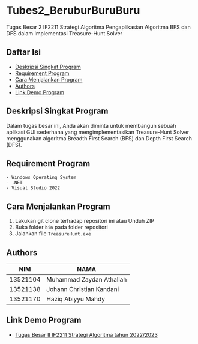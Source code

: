 # Tubes2_BeruburBuruBuru
Tugas Besar 2 IF2211 Strategi Algoritma
Pengaplikasian Algoritma BFS dan DFS dalam Implementasi Treasure-Hunt Solver

## Daftar Isi
* [Deskripsi Singkat Program](#deskripsi-singkat-program)
* [Requirement Program](#requirement-program)
* [Cara Menjalankan Program](#cara-menjalankan-program)
* [Authors](#authors)
* [Link Demo Program](#link-demo-program)

## Deskripsi Singkat Program
Dalam tugas besar ini, Anda akan diminta untuk membangun sebuah aplikasi GUI sederhana yang mengimplementasikan Treasure-Hunt Solver menggunakan algoritma Breadth First Search (BFS) dan Depth First Search (DFS).

## Requirement Program
    - Windows Operating System
    - .NET
    - Visual Studio 2022

## Cara Menjalankan Program
1. Lakukan git clone terhadap repositori ini atau Unduh ZIP
2. Buka folder `bin` pada folder repositori
3. Jalankan file `TreasureHunt.exe`

## Authors

| NIM      | NAMA                        |
|----------|-----------------------------|
| 13521104 | Muhammad Zaydan Athallah    |
| 13521138 | Johann Christian Kandani    |
| 13521170 | Haziq Abiyyu Mahdy          |

## Link Demo Program
* [Tugas Besar II IF2211 Strategi Algoritma tahun 2022/2023](https://youtu.be/yIEm-N9sZ20)